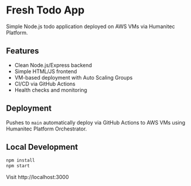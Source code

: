 # Fresh Todo App

Simple Node.js todo application deployed on AWS VMs via Humanitec Platform.

## Features

- Clean Node.js/Express backend
- Simple HTML/JS frontend  
- VM-based deployment with Auto Scaling Groups
- CI/CD via GitHub Actions
- Health checks and monitoring

## Deployment

Pushes to `main` automatically deploy via GitHub Actions to AWS VMs using Humanitec Platform Orchestrator.

## Local Development

```bash
npm install
npm start
```

Visit http://localhost:3000
